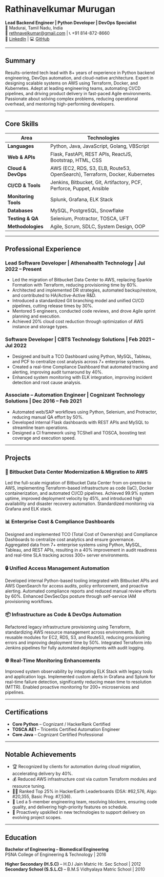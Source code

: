 # Rathinavelkumar Murugan

**Lead Backend Engineer | Python Developer | DevOps Specialist**  
📍 Madurai, Tamil Nadu, India  
📧 rethnavelkumar@gmail.com | 📞 +91 814-872-8660  
🔗 [LinkedIn](https://linkedin.com/in/rathinavelkumar) | 💻 [GitHub](https://github.com/rathinavelkumar)

---

## Summary

Results-oriented tech lead with 8+ years of experience in Python backend engineering, DevOps automation, and cloud-native architecture. Expert in designing scalable systems on AWS using Terraform, Docker, and Kubernetes. Adept at leading engineering teams, automating CI/CD pipelines, and driving product delivery in fast-paced Agile environments. Passionate about solving complex problems, reducing operational overhead, and mentoring high-performing developers.

---

## Core Skills

| **Area**             | **Technologies**                                                                 |
|----------------------|----------------------------------------------------------------------------------|
| **Languages**        |    Python, Java, JavaScript, Golang, VBScript                                       |
| **Web & APIs**       |    Flask, FastAPI, REST APIs, ReactJS, Bootstrap, HTML, CSS                         |
| **Cloud & DevOps**   |    AWS (EC2, RDS, S3, ELB, Route53, OpenSearch), Terraform, Docker, Kubernetes      |
| **CI/CD & Tools**    |    Jenkins, Bitbucket, Git, Artifactory, PCF, Perforce, Puppet, Ansible             |
| **Monitoring Tools** |    Splunk, Grafana, ELK Stack                                                       |
| **Databases**        |    MySQL, PostgreSQL, Snowflake                                                     |
| **Testing & QA**     |    Selenium, Protractor, TOSCA, UFT                                                 |
| **Methodologies**    |    Agile, Scrum, SDLC, System Design, OOP                                           |

---

## Professional Experience

### Lead Software Developer | Athenahealth Technology | Jul 2022 – Present  
- Led the migration of Bitbucket Data Center to AWS, replacing Sparkle Formation with Terraform, reducing provisioning time by 60%.  
- Architected and implemented DR strategies, automated backup/restore, and contributed to HA/Active-Active R&D.  
- Introduced a standardized Git branching model and unified CI/CD pipelines, cutting release times by 30%.  
- Mentored 5 engineers, conducted code reviews, and drove Agile sprint planning and execution.  
- Achieved 20% cloud cost reduction through optimization of AWS instance and storage types.

### Software Developer | CBTS Technology Solutions | Feb 2021 – Jul 2022  
- Designed and built a TCO Dashboard using Python, MySQL, Tableau, and PCF to centralize cost analysis across 7+ enterprise systems.  
- Created a real-time Compliance Dashboard that automated tracking and alerting, improving audit turnaround by 40%.  
- Enhanced system monitoring with ELK integration, improving incident detection and root cause analysis.

### Associate – Automation Engineer | Cognizant Technology Solutions | Dec 2016 – Feb 2021  
- Automated web/SAP workflows using Python, Selenium, and Protractor, reducing manual QA effort by 50%.  
- Developed internal Flask dashboards with REST APIs and MySQL to streamline team operations.  
- Designed a CI framework using TCShell and TOSCA, boosting test coverage and execution speed.

---

## Projects

### 🚀 Bitbucket Data Center Modernization & Migration to AWS  
Led the full-scale migration of Bitbucket Data Center from on-premise to AWS, implementing Terraform-based infrastructure as code (IaC), Docker containerization, and automated CI/CD pipelines. Achieved 99.9% system uptime, improved deployment velocity by 45%, and introduced high availability and disaster recovery automation. Standardized monitoring via Grafana and ELK stack.

### 📊 Enterprise Cost & Compliance Dashboards  
Designed and implemented TCO (Total Cost of Ownership) and Compliance Dashboards to centralize cost analytics and ensure governance. Aggregated data from 7+ enterprise systems using Python, MySQL, Tableau, and REST APIs, resulting in a 40% improvement in audit readiness and real-time SLA tracking across 300+ server environments.

### 🔒 Unified Access Management Automation  
Developed internal Python-based tooling integrated with Bitbucket APIs and AWS OpenSearch for access audits, policy enforcement, and proactive alerting. Automated compliance reports and reduced manual review efforts by 60%. Enhanced DevSecOps posture through self-service IAM provisioning workflows.

### 📦 Infrastructure as Code & DevOps Automation  
Refactored legacy infrastructure provisioning using Terraform, standardizing AWS resource management across environments. Built reusable modules for EC2, RDS, S3, and Route53, reducing provisioning errors and improving deployment time by 50%. Integrated Terraform into Jenkins pipelines for fully automated deployments with audit logging.

### 🌐 Real-Time Monitoring Enhancements  
Improved system observability by integrating ELK Stack with legacy tools and application logs. Implemented custom alerts in Grafana and Splunk for real-time failure detection, significantly reducing mean time to resolution (MTTR). Enabled proactive monitoring for 200+ microservices and pipelines.

---

## Certifications

- **Core Python** – Cognizant / HackerRank Certified  
- **TOSCA AE1** – Tricentis Certified Automation Engineer  
- **Core Java** – Cognizant Certified Professional  

---

## Notable Achievements

- 🏆 Recognized by clients for automation during cloud migration, accelerating delivery by 40%.  
- 💰 Reduced AWS infrastructure cost via custom Terraform modules and resource tuning.  
- 👨‍💻 Ranked Top 25% in HackerEarth Leaderboards (DSA: #62,576, Algo: #20,355, Basic Prog: #7,536).  
- 👥 Led a 5-member engineering team, resolving blockers, ensuring code quality, and delivering high-priority features on schedule.  
- 🔄 Proactively upskilled in new technologies to support delivery on evolving project scopes.

---

## Education

**Bachelor of Engineering – Biomedical Engineering**  
PSNA College of Engineering & Technology | 2016

**Higher Secondary (H.S.C)** – H.D.I Jain Matric Hr. Sec School | 2012  
**Secondary School (S.S.L.C)** – B.M.S Vidhyalaya Matric School | 2010
